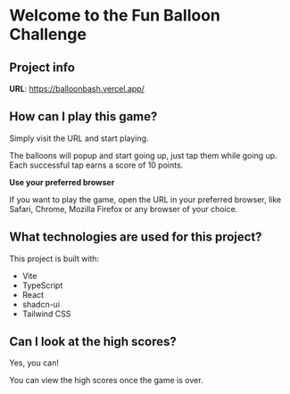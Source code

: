 # Welcome to the Fun Balloon Challenge

## Project info

**URL**: https://balloonbash.vercel.app/

## How can I play this game?

Simply visit the URL and start playing.

The balloons will popup and start going up, just tap them while going up. Each successful tap earns a score of 10 points.

**Use your preferred browser**

If you want to play the game, open the URL in your preferred browser, like Safari, Chrome, Mozilla Firefox or any browser of your choice.

## What technologies are used for this project?

This project is built with:

- Vite
- TypeScript
- React
- shadcn-ui
- Tailwind CSS

## Can I look at the high scores?

Yes, you can!

You can view the high scores once the game is over.
